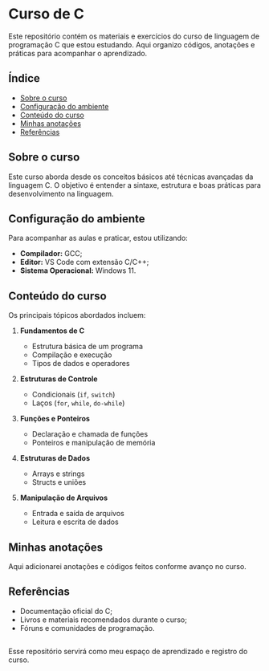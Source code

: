 # Curso de C

Este repositório contém os materiais e exercícios do curso de linguagem de programação C que estou estudando. Aqui organizo códigos, anotações e práticas para acompanhar o aprendizado.

## Índice

- [Sobre o curso](#sobre-o-curso)
- [Configuração do ambiente](#configuracao-do-ambiente)
- [Conteúdo do curso](#conteudo-do-curso)
- [Minhas anotações](#minhas-anotacoes)
- [Referências](#referencias)

## Sobre o curso

Este curso aborda desde os conceitos básicos até técnicas avançadas da linguagem C. O objetivo é entender a sintaxe, estrutura e boas práticas para desenvolvimento na linguagem.

## Configuração do ambiente

Para acompanhar as aulas e praticar, estou utilizando:
- **Compilador:** GCC;
- **Editor:** VS Code com extensão C/C++;
- **Sistema Operacional:** Windows 11.

## Conteúdo do curso

Os principais tópicos abordados incluem:

1. **Fundamentos de C**
   - Estrutura básica de um programa
   - Compilação e execução
   - Tipos de dados e operadores

2. **Estruturas de Controle**
   - Condicionais (`if`, `switch`)
   - Laços (`for`, `while`, `do-while`)

3. **Funções e Ponteiros**
   - Declaração e chamada de funções
   - Ponteiros e manipulação de memória

4. **Estruturas de Dados**
   - Arrays e strings
   - Structs e uniões

5. **Manipulação de Arquivos**
   - Entrada e saída de arquivos
   - Leitura e escrita de dados

## Minhas anotações

Aqui adicionarei anotações e códigos feitos conforme avanço no curso.

## Referências

- Documentação oficial do C;
- Livros e materiais recomendados durante o curso;
- Fóruns e comunidades de programação.

##

Esse repositório servirá como meu espaço de aprendizado e registro do curso.
